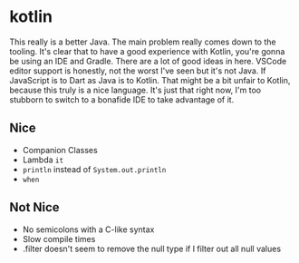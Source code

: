 # kotlin

This really is a better Java.
The main problem really comes down to the tooling.
It's clear that to have a good experience with Kotlin, you're gonna be using an
IDE and Gradle. There are a lot of good ideas in here. VSCode editor support is
honestly, not the worst I've seen but it's not Java.
If JavaScript is to Dart as Java is to Kotlin. That might be a bit unfair to
Kotlin, because this truly is a nice language. It's just that right now, I'm too
stubborn to switch to a bonafide IDE to take advantage of it.

## Nice

- Companion Classes
- Lambda `it`
- `println` instead of `System.out.println`
- `when`

## Not Nice

- No semicolons with a C-like syntax
- Slow compile times
- .filter doesn't seem to remove the null type if I filter out all null values
